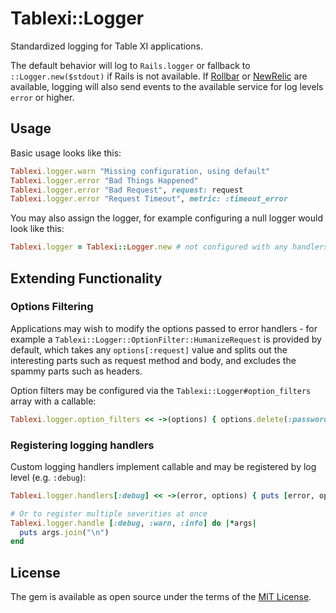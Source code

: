 # Tablexi::Logger

Standardized logging for Table XI applications.

The default behavior will log to `Rails.logger` or fallback to `::Logger.new($stdout)` if
Rails is not available. If [Rollbar](https://rollbar.com/) or [NewRelic](http://newrelic.com/)
are available, logging will also send events to the available service for log levels `error`
or higher.

## Usage

Basic usage looks like this:

```ruby
Tablexi.logger.warn "Missing configuration, using default"
Tablexi.logger.error "Bad Things Happened"
Tablexi.logger.error "Bad Request", request: request
Tablexi.logger.error "Request Timeout", metric: :timeout_error
```

You may also assign the logger, for example configuring a null logger would look like this:

```ruby
Tablexi.logger = Tablexi::Logger.new # not configured with any handlers, so does nothing
```

## Extending Functionality

### Options Filtering

Applications may wish to modify the options passed to error handlers - for example
a `Tablexi::Logger::OptionFilter::HumanizeRequest` is provided by default, which
takes any `options[:request]` value and splits out the interesting parts such as
request method and body, and excludes the spammy parts such as headers.

Option filters may be configured via the `Tablexi::Logger#option_filters` array
with a callable:

```ruby
Tablexi.logger.option_filters << ->(options) { options.delete(:password) }  
```

### Registering logging handlers

Custom logging handlers implement callable and may be registered by log level (e.g. `:debug`):

```ruby
Tablexi.logger.handlers[:debug] << ->(error, options) { puts [error, options].join("\n") }

# Or to register multiple severities at once
Tablexi.logger.handle [:debug, :warn, :info] do |*args|
  puts args.join("\n")
end
```

## License

The gem is available as open source under the terms of the [MIT License](http://opensource.org/licenses/MIT).
